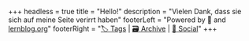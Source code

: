 +++
headless = true
title = "Hello!"
description = "Vielen Dank, dass sie sich auf meine Seite verirrt haben"
footerLeft = "Powered by 💛 and [lernblog.org](https://www.lernblog.org)"
footerRight = "[🏷️ Tags](/tags/) | [🗃️ Archive](/posts/) | [📣 Social](https://www.lernblog.org)"
+++
